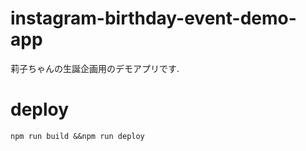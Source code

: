 # instagram-birthday-event-demo-app
莉子ちゃんの生誕企画用のデモアプリです. 

# deploy
`npm run build &&npm run deploy`
